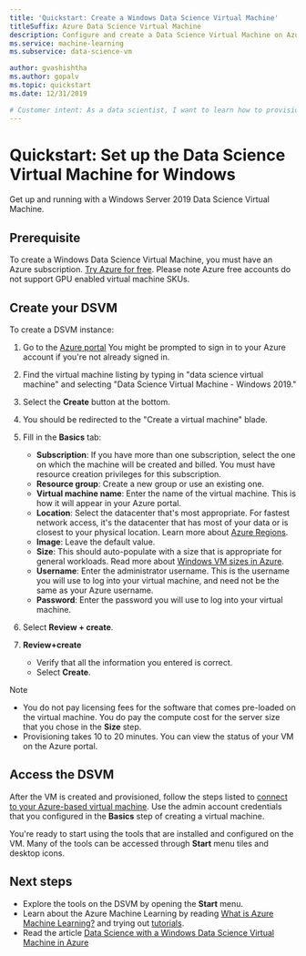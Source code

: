 ```yaml
---
title: 'Quickstart: Create a Windows Data Science Virtual Machine'
titleSuffix: Azure Data Science Virtual Machine 
description: Configure and create a Data Science Virtual Machine on Azure for analytics and machine learning.
ms.service: machine-learning
ms.subservice: data-science-vm

author: gvashishtha
ms.author: gopalv
ms.topic: quickstart
ms.date: 12/31/2019

# Customer intent: As a data scientist, I want to learn how to provision the Windows DSVM so that I can move my existing workflow to the cloud.
---
```


# Quickstart: Set up the Data Science Virtual Machine for Windows

Get up and running with a Windows Server 2019 Data Science Virtual Machine.

## Prerequisite

To create a Windows Data Science Virtual Machine, you must have an Azure subscription. [Try Azure for free](https://azure.com/free).
Please note Azure free accounts do not support GPU enabled virtual machine SKUs.

## Create your DSVM

To create a DSVM instance:

1. Go to the [Azure portal](https://portal.azure.com) You might be prompted to sign in to your Azure account if you're not already signed in.
1. Find the virtual machine listing by typing in "data science virtual machine" and selecting "Data Science Virtual Machine - Windows 2019."

1. Select the **Create** button at the bottom.

1. You should be redirected to the "Create a virtual machine" blade.

1. Fill in the **Basics** tab:
      * **Subscription**: If you have more than one subscription, select the one on which the machine will be created and billed. You must have resource creation privileges for this subscription.
      * **Resource group**: Create a new group or use an existing one.
      * **Virtual machine name**: Enter the name of the virtual machine. This is how it will appear in your Azure portal.
      * **Location**: Select the datacenter that's most appropriate. For fastest network access, it's the datacenter that has most of your data or is closest to your physical location. Learn more about [Azure Regions](https://azure.microsoft.com/global-infrastructure/regions/).
      * **Image**: Leave the default value.
      * **Size**: This should auto-populate with a size that is appropriate for general workloads. Read more about [Windows VM sizes in Azure](../../virtual-machines/sizes.md).
      * **Username**: Enter the administrator username. This is the username you will use to log into your virtual machine, and need not be the same as your Azure username.
      * **Password**: Enter the password you will use to log into your virtual machine.    
1. Select **Review + create**.
1. **Review+create**
   * Verify that all the information you entered is correct. 
   * Select **Create**.


> [!NOTE]
> * You do not pay licensing fees for the software that comes pre-loaded on the virtual machine. You do pay the compute cost for the server size that you chose in the **Size** step.
> * Provisioning takes 10 to 20 minutes. You can view the status of your VM on the Azure portal.

## Access the DSVM

After the VM is created and provisioned, follow the steps listed to [connect to your Azure-based virtual machine](../../marketplace/azure-vm-create-using-approved-base.md). Use the admin account credentials that you configured in the **Basics** step of creating a virtual machine. 

You're ready to start using the tools that are installed and configured on the VM. Many of the tools can be accessed through **Start** menu tiles and desktop icons.

<a name="tools"></a>


## Next steps

* Explore the tools on the DSVM by opening the **Start** menu.
* Learn about the Azure Machine Learning by reading [What is Azure Machine Learning?](../overview-what-is-azure-ml.md) and trying out [tutorials](../index.yml).
* Read the article [Data Science with a Windows Data Science Virtual Machine in Azure](./vm-do-ten-things.md)